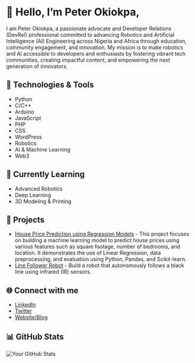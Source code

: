 # 👋 Hello, I’m Peter Okiokpa, 
I am Peter Okiokpa, a passionate advocate and Developer Relations (DevRel) professional committed to advancing Robotics and Artificial Intelligence (AI) Engineering across Nigeria and Africa through education, community engagement, and innovation. My mission is to make robotics and AI accessible to developers and enthusiasts by fostering vibrant tech communities, creating impactful content, and empowering the next generation of innovators.


## 🔧 Technologies & Tools
- Python
- C/C++
- Arduino
- JavaScript
- PHP
- CSS
- WordPress
- Robotics
- AI & Machine Learning
- Web3

## 🌱 Currently Learning
- Advanced Robotics
- Deep Learning
- 3D Modeling & Printing

## 📂 Projects
- [House Price Prediction using Regression Models](https://github.com/peteleba/House-Price-Prediction-Project) - This project focuses on building a machine learning model to predict house prices using various features such as square footage, number of bedrooms, and location. It demonstrates the use of Linear Regression, data preprocessing, and evaluation using Python, Pandas, and Scikit-learn.
- [Line Follower Robot](https://github.com/peteleba/Line-Follower-Robot) - Build a robot that autonomously follows a black line using infrared (IR) sensors.
  

## 🌐 Connect with me
- [LinkedIn](https://www.linkedin.com/in/thepeteleba/)
- [Twitter](https://x.com/thepeteleba)
- [Website/Blog](https://thepeteleba.carrd.co/)

## 📊 GitHub Stats
![Your GitHub Stats](https://github-readme-stats.vercel.app/api?username=yourusername&show_icons=true&theme=radical)
